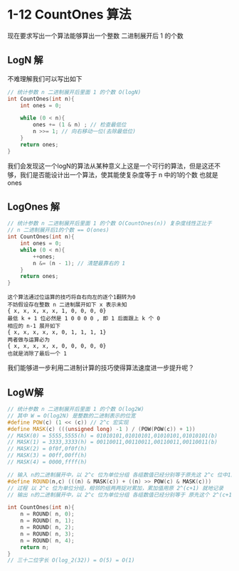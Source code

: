 # 1-12 CountOnes 算法

现在要求写出一个算法能够算出一个整数 二进制展开后 1 的个数

## LogN 解

不难理解我们可以写出如下

```C++
// 统计参数 n 二进制展开后里面 1 的个数 O(logN)
int CountOnes(int n){
    int ones = 0;

    while (0 < n){
        ones += (1 & n) ; // 检查最低位
        n >>= 1; // 向右移动一位(去除最低位)
    }
    return ones;
}
```

我们会发现这一个logN的算法从某种意义上这是一个可行的算法，但是这还不够，我们是否能设计出一个算法，使其能使复杂度等于 n 中的1的个数 也就是 ones

## LogOnes 解

```c++
// 统计参数 n 二进制展开后里面 1 的个数 O(CountOnes(n)) 复杂度线性正比于 
// n 二进制展开后1的个数 == O(ones)
int CountOnes(int n){
    int ones = 0;
    while (0 < n){
        ++ones;
        n &= (n - 1); // 清楚最靠右的 1
    }
    return ones;
}
```

``` 
这个算法通过位运算的技巧将自右向左的逐个1翻转为0
不妨假设存在整数 n 二进制展开如下 x 表示未知
{ x, x, x, x, x, 1, 0, 0, 0, 0}
最低 k + 1 位必然是 1 0 0 0 0 , 即 1 后面跟上 k 个 0
相应的 n-1 展开如下
{ x, x, x, x, x, 0, 1, 1, 1, 1}
两者做与运算必为
{ x, x, x, x, x, 0, 0, 0, 0, 0}
也就是消除了最后一个 1
```

我们能够进一步利用二进制计算的技巧使得算法速度进一步提升呢？ 

## LogW解

```c++
// 统计参数 n 二进制展开后里面 1 的个数 O(log2W)
// 其中 W = O(log2N) 是整数的二进制表示的位宽
#define POW(c) (1 << (c)) // 2^c 宏实现
#define MASK(c) (((unsigned long) -1 ) / (POW(POW(c)) + 1))
// MASK(0) = 5555,5555(h) = 01010101,01010101,01010101,01010101(b)
// MASK(1) = 3333,3333(h) = 00110011,00110011,00110011,00110011(b)
// MASK(2) = 0f0f,0f0f(h)
// MASK(3) = 00ff,00ff(h)
// MASK(4) = 0000,ffff(h)

// 输入 n的二进制展开中，以 2^c 位为单位分组 各组数值已经分别等于原先这 2^c 位中1的数目
#define ROUND(n,c) (((n) & MASK(c)) + ((n) >> POW(c) & MASK(c)))
// 过程 以 2^c 位为单位分组，相邻的组两两捉对累加，累加值用原 2^(c+1) 就地记录
// 输出 n的二进制展开中，以 2^c 位为单位分组 各组数值已经分别等于 原先这个 2^(c+1)位中 1 的数目

int CountOnes(int n){
    n = ROUND( n, 0);
    n = ROUND( n, 1);
    n = ROUND( n, 2);
    n = ROUND( n, 3);
    n = ROUND( n, 4);
    return n;
}
// 三十二位字长 O(log_2(32)) = O(5) = O(1)
```





